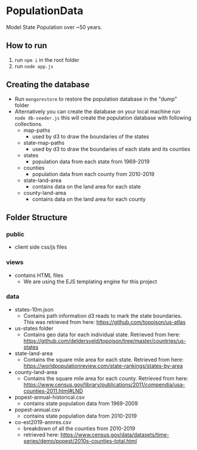 # PopulationData
Model State Population over ~50 years.

## How to run
1. run `npm i` in the root folder
2. run `node app.js`

## Creating the database
* Run `mongorestore` to restore the population database in the "dump" folder
* Alternatively you can create the database on your local machine run `node db-seeder.js` this will create the population database with following collections.
    * map-paths
        * used by d3 to draw the boundaries of the states
    * state-map-paths
        * used by d3 to draw the boundaries of each state and its counties
    * states
        * population data from each state from 1969-2019
    * counties
        * population data from each county from 2010-2019
    * state-land-area
        * contains data on the land area for each state
    * county-land-area
        * contains data on the land area for each county

## Folder Structure

### public
* client side css/js files

### views
* contains HTML files
    * We are using the EJS templating engine for this project

### data
* states-10m.json
    * Contains path information d3 reads to mark the state boundaries. This was retrieved from here: https://github.com/topojson/us-atlas
* us-states folder
    * Contains geo data for each individual state. Retrieved from here: https://github.com/deldersveld/topojson/tree/master/countries/us-states
* state-land-area
    * Contains the square mile area for each state. Retrieved from here: https://worldpopulationreview.com/state-rankings/states-by-area
* county-land-area
    * Contains the square mile area for each county. Retrieved from here: https://www.census.gov/library/publications/2011/compendia/usa-counties-2011.html#LND
* popest-annual-historical.csv
    * contains state population data from 1969-2009
* popest-annual.csv
    * contains state population data from 2010-2019
* co-est2019-annres.csv
    * breakdown of all the counties from 2010-2019 
    * retrieved here: https://www.census.gov/data/datasets/time-series/demo/popest/2010s-counties-total.html